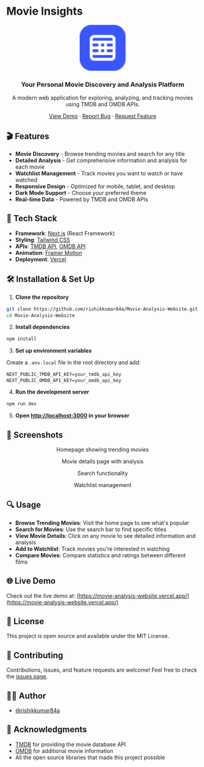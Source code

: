 # Movie Insights

<div align="center">
  <img src="public/favicon.svg" alt="Movie Insights Logo" width="120" />
  <h3>Your Personal Movie Discovery and Analysis Platform</h3>
  <p>A modern web application for exploring, analyzing, and tracking movies using TMDB and OMDB APIs.</p>
  
  <p>
    <a href="https://movie-analysis-website.vercel.app/">View Demo</a> · 
    <a href="https://github.com/rishikkumar84a/Movie-Analysis-Website/issues">Report Bug</a> · 
    <a href="https://github.com/rishikkumar84a/Movie-Analysis-Website/issues">Request Feature</a>
  </p>
</div>

## 🎬 Features

- **Movie Discovery** - Browse trending movies and search for any title
- **Detailed Analysis** - Get comprehensive information and analysis for each movie
- **Watchlist Management** - Track movies you want to watch or have watched
- **Responsive Design** - Optimized for mobile, tablet, and desktop
- **Dark Mode Support** - Choose your preferred theme
- **Real-time Data** - Powered by TMDB and OMDB APIs

## 🚀 Tech Stack

- **Framework**: [Next.js](https://nextjs.org/) (React Framework)
- **Styling**: [Tailwind CSS](https://tailwindcss.com/)
- **APIs**: [TMDB API](https://www.themoviedb.org/documentation/api), [OMDB API](https://www.omdbapi.com/)
- **Animation**: [Framer Motion](https://www.framer.com/motion/)
- **Deployment**: [Vercel](https://vercel.com/)

## 🛠️ Installation & Set Up

1. **Clone the repository**

```bash
git clone https://github.com/rishikkumar84a/Movie-Analysis-Website.git
cd Movie-Analysis-Website
```

2. **Install dependencies**

```bash
npm install
```

3. **Set up environment variables**

Create a `.env.local` file in the root directory and add:

```env
NEXT_PUBLIC_TMDB_API_KEY=your_tmdb_api_key
NEXT_PUBLIC_OMDB_API_KEY=your_omdb_api_key
```

4. **Run the development server**

```bash
npm run dev
```

5. **Open [http://localhost:3000](http://localhost:3000) in your browser**

## 📱 Screenshots

<div align="center">
  <p>Homepage showing trending movies</p>
  <p>Movie details page with analysis</p>
  <p>Search functionality</p>
  <p>Watchlist management</p>
</div>

## 🔍 Usage

- **Browse Trending Movies**: Visit the home page to see what's popular
- **Search for Movies**: Use the search bar to find specific titles
- **View Movie Details**: Click on any movie to see detailed information and analysis
- **Add to Watchlist**: Track movies you're interested in watching
- **Compare Movies**: Compare statistics and ratings between different films

## 🌐 Live Demo

Check out the live demo at: [https://movie-analysis-website.vercel.app/](https://movie-analysis-website.vercel.app/)

## 📝 License

This project is open source and available under the MIT License.

## 🤝 Contributing

Contributions, issues, and feature requests are welcome! Feel free to check the [issues page](https://github.com/rishikkumar84a/Movie-Analysis-Website/issues).

## 👨‍💻 Author

- [@rishikkumar84a](https://github.com/rishikkumar84a)

## 🙏 Acknowledgments

- [TMDB](https://www.themoviedb.org/) for providing the movie database API
- [OMDB](https://www.omdbapi.com/) for additional movie information
- All the open source libraries that made this project possible 